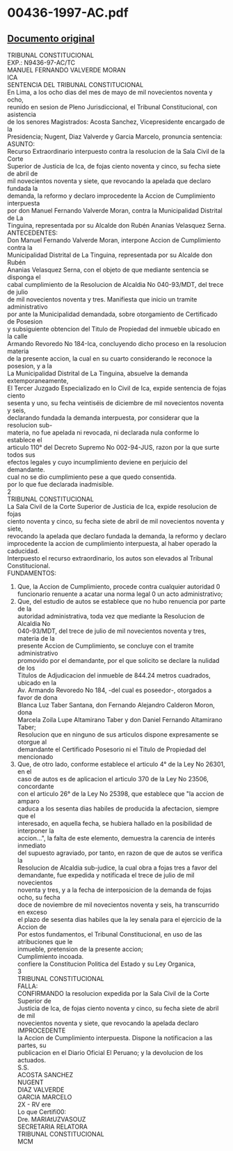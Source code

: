 
00436-1997-AC.pdf
=================
  
[Documento original](https://tc.gob.pe/jurisprudencia/1998/00436-1997-AC.pdf)  
---  
TRIBUNAL CONSTITUCIONAL  
EXP.: N9436-97-AC/TC  
MANUEL FERNANDO VALVERDE MORAN  
ICA  
SENTENCIA DEL TRIBUNAL CONSTITUCIONAL  
En Lima, a los ocho dias del mes de mayo de mil novecientos noventa y ocho,  
reunido en sesion de Pleno Jurisdiccional, el Tribunal Constitucional, con asistencia  
de los senores Magistrados: Acosta Sanchez, Vicepresidente encargado de la  
Presidencia; Nugent, Diaz Valverde y Garcia Marcelo, pronuncia sentencia:  
ASUNTO:  
Recurso Extraordinario interpuesto contra la resolucion de la Sala Civil de la Corte  
Superior de Justicia de Ica, de fojas ciento noventa y cinco, su fecha siete de abril de  
mil novecientos noventa y siete, que revocando la apelada que declaro fundada la  
demanda, la reformo y declaro improcedente la Accion de Cumplimiento interpuesta  
por don Manuel Fernando Valverde Moran, contra la Municipalidad Distrital de La  
Tinguina, representada por su Alcalde don Rubén Ananias Velasquez Serna.  
ANTECEDENTES:  
Don Manuel Fernando Valverde Moran, interpone Accion de Cumplimiento contra la  
Municipalidad Distrital de La Tinguina, representada por su Alcalde don Rubén  
Ananias Velasquez Serna, con el objeto de que mediante sentencia se disponga el  
cabal cumplimiento de la Resolucion de Alcaldia No 040-93/MDT, del trece de julio  
de mil novecientos noventa y tres. Manifiesta que inicio un tramite administrativo  
por ante la Municipalidad demandada, sobre otorgamiento de Certificado de Posesion  
y subsiguiente obtencion del Titulo de Propiedad del inmueble ubicado en la calle  
Armando Revoredo No 184-Ica, concluyendo dicho proceso en la resolucion materia  
de la presente accion, la cual en su cuarto considerando le reconoce la posesion, y a la  
La Municipalidad Distrital de La Tinguina, absuelve la demanda extemporaneamente,  
El Tercer Juzgado Especializado en lo Civil de Ica, expide sentencia de fojas ciento  
sesenta y uno, su fecha veintiséis de diciembre de mil novecientos noventa y seis,  
declarando fundada la demanda interpuesta, por considerar que la resolucion sub-  
materia, no fue apelada ni revocada, ni declarada nula conforme lo establece el  
articulo 110° del Decreto Supremo No 002-94-JUS, razon por la que surte todos sus  
efectos legales y cuyo incumplimiento deviene en perjuicio del demandante.  
cual no se dio cumplimiento pese a que quedo consentida.  
por lo que fue declarada inadmisible.  
2  
TRIBUNAL CONSTITUCIONAL  
La Sala Civil de la Corte Superior de Justicia de Ica, expide resolucion de fojas  
ciento noventa y cinco, su fecha siete de abril de mil novecientos noventa y siete,  
revocando la apelada que declaro fundada la demanda, la reformo y declaro  
improcedente la accion de cumplimiento interpuesta, al haber operado la caducidad.  
Interpuesto el recurso extraordinario, los autos son elevados al Tribunal  
Constitucional.  
FUNDAMENTOS:  
1. Que, la Accion de Cumplimiento, procede contra cualquier autoridad 0  
funcionario renuente a acatar una norma legal 0 un acto administrativo;  
2. Que, del estudio de autos se establece que no hubo renuencia por parte de la  
autoridad administrativa, toda vez que mediante la Resolucion de Alcaldia No  
040-93/MDT, del trece de julio de mil novecientos noventa y tres, materia de la  
presente Accion de Cumplimiento, se concluye con el tramite administrativo  
promovido por el demandante, por el que solicito se declare la nulidad de los  
Titulos de Adjudicacion del inmueble de 844.24 metros cuadrados, ubicado en la  
Av. Armando Revoredo No 184, -del cual es poseedor-, otorgados a favor de dona  
Blanca Luz Taber Santana, don Fernando Alejandro Calderon Moron, dona  
Marcela Zoila Lupe Altamirano Taber y don Daniel Fernando Altamirano Taber;  
Resolucion que en ninguno de sus articulos dispone expresamente se otorgue al  
demandante el Certificado Posesorio ni el Titulo de Propiedad del mencionado  
3. Que, de otro lado, conforme establece el articulo 4° de la Ley No 26301, en el  
caso de autos es de aplicacion el articulo 370 de la Ley No 23506, concordante  
con el articulo 26° de la Ley No 25398, que establece que "la accion de amparo  
caduca a los sesenta dias habiles de producida la afectacion, siempre que el  
interesado, en aquella fecha, se hubiera hallado en la posibilidad de interponer la  
accion...", la falta de este elemento, demuestra la carencia de interés inmediato  
del supuesto agraviado, por tanto, en razon de que de autos se verifica la  
Resolucion de Alcaldia sub-judice, la cual obra a fojas tres a favor del  
demandante, fue expedida y notificada el trece de julio de mil novecientos  
noventa y tres, y a la fecha de interposicion de la demanda de fojas ocho, su fecha  
doce de noviembre de mil novecientos noventa y seis, ha transcurrido en exceso  
el plazo de sesenta dias habiles que la ley senala para el ejercicio de la Accion de  
Por estos fundamentos, el Tribunal Constitucional, en uso de las atribuciones que le  
inmueble, pretension de la presente accion;  
Cumplimiento incoada.  
confiere la Constitucion Politica del Estado y su Ley Organica,  
3  
TRIBUNAL CONSTITUCIONAL  
FALLA:  
CONFIRMANDO la resolucion expedida por la Sala Civil de la Corte Superior de  
Justicia de Ica, de fojas ciento noventa y cinco, su fecha siete de abril de mil  
novecientos noventa y siete, que revocando la apelada declaro IMPROCEDENTE  
la Accion de Cumplimiento interpuesta. Dispone la notificacion a las partes, su  
publicacion en el Diario Oficial El Peruano; y la devolucion de los actuados.  
S.S.  
ACOSTA SANCHEZ  
NUGENT  
DIAZ VALVERDE  
GARCIA MARCELO  
2X - RV ere  
Lo que Certifi00:  
Dre. MARIAtUZVASOUZ  
SECRETARIA RELATORA  
TRIBUNAL CONSTITUCIONAL  
MCM